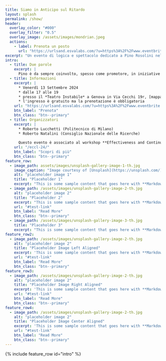 ```yaml
---
title: Siamo in Anticipo sul Ritardo 
layout: splash
permalink: /show/
header:
  overlay_color: "#000"
  overlay_filter: "0.5"
  overlay_image: /assets/images/mondrian.jpeg 
  actions:
    - label: Prenota un posto
      url: "https://urlsand.esvalabs.com/?u=https%3A%2F%2Fwww.eventbrite.it%2Fe%2F945122164837%3Faff%3Doddtdtcreator&e=ed7a584b&h=a1c29da1&f=y&p=y" 
excerpt: "Un evento di logica e spettacolo dedicato a Pino Rosolini nell'occasione del suo 70esimo compleanno." 
intro: 
  - title: Due parole 
    excerpt: | 
      Pino è da sempre coinvolto, spesso come promotore, in iniziative per la diffusione della matematica e della logica presso il pubblico non specialistico. Questo spettacolo vuole essere l'occasione per celebrare questo suo impegno insieme ad amici e colleghi che hanno condiviso con lui questo percorso.
  - title: Informazioni
    excerpt: | 
      * Venerdì 13 Settembre 2024
      * dalle 17 alle 19 
      * presso il *Teatro Instabile* a Genova in Via Cecchi 19r, [mappa](https://www.google.it/maps/place/La+Quinta+Praticabile+Teatro+Instabile/@44.3978762,8.9467127,17z/data=!3m1!4b1!4m6!3m5!1s0x12d343c788ce27db:0xd280ea046abff50e!8m2!3d44.3978762!4d8.9492876!16s%2Fg%2F1tjq_ntz?entry=ttu) 
      * l'ingresso è gratuito ma la prenotazione è obbligatoria
    url: "https://urlsand.esvalabs.com/?u=https%3A%2F%2Fwww.eventbrite.it%2Fe%2F945122164837%3Faff%3Doddtdtcreator&e=ed7a584b&h=a1c29da1&f=y&p=y" 
    btn_label: "Prenota"
    btn_class: "btn--primary"
  - title: Organizzatori 
    excerpt: | 
      * Roberto Lucchetti (Politecnico di Milano) 
      * Roberto Natalini (Consiglio Nazionale delle Ricerche) 
      
      Questo evento è associato al workshop **Effectiveness and Continuity in Categorical Logic**  
    url: "/eccl-24/" 
    btn_label: "Scopri di più"
    btn_class: "btn--primary"
feature_row:
  - image_path: assets/images/unsplash-gallery-image-1-th.jpg
    image_caption: "Image courtesy of [Unsplash](https://unsplash.com/)"
    alt: "placeholder image 1"
    title: "Placeholder 1"
    excerpt: "This is some sample content that goes here with **Markdown** formatting."
  - image_path: /assets/images/unsplash-gallery-image-2-th.jpg
    alt: "placeholder image 2"
    title: "Placeholder 2"
    excerpt: "This is some sample content that goes here with **Markdown** formatting."
    url: "#test-link"
    btn_label: "Read More"
    btn_class: "btn--primary"
  - image_path: /assets/images/unsplash-gallery-image-3-th.jpg
    title: "Placeholder 3"
    excerpt: "This is some sample content that goes here with **Markdown** formatting."
feature_row2:
  - image_path: /assets/images/unsplash-gallery-image-2-th.jpg
    alt: "placeholder image 2"
    title: "Placeholder Image Left Aligned"
    excerpt: 'This is some sample content that goes here with **Markdown** formatting. Left aligned with `type="left"`'
    url: "#test-link"
    btn_label: "Read More"
    btn_class: "btn--primary"
feature_row3:
  - image_path: /assets/images/unsplash-gallery-image-2-th.jpg
    alt: "placeholder image 2"
    title: "Placeholder Image Right Aligned"
    excerpt: 'This is some sample content that goes here with **Markdown** formatting. Right aligned with `type="right"`'
    url: "#test-link"
    btn_label: "Read More"
    btn_class: "btn--primary"
feature_row4:
  - image_path: /assets/images/unsplash-gallery-image-2-th.jpg
    alt: "placeholder image 2"
    title: "Placeholder Image Center Aligned"
    excerpt: 'This is some sample content that goes here with **Markdown** formatting. Centered with `type="center"`'
    url: "#test-link"
    btn_label: "Read More"
    btn_class: "btn--primary"
---
```


{% include feature_row id="intro" %}



